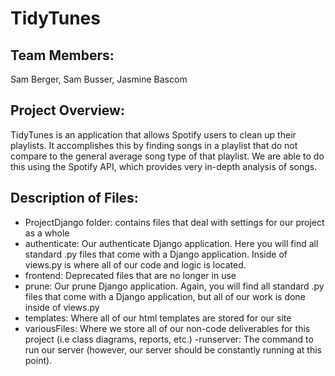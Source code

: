 # TidyTunes
## Team Members: 

Sam Berger, Sam Busser, Jasmine Bascom


## Project Overview:

TidyTunes is an application that allows Spotify users to clean up their playlists. It accomplishes this by finding songs in a playlist that do not compare to the general average song type of that playlist. We are able to do this using the Spotify API, which provides very in-depth analysis of songs. 

## Description of Files:

- ProjectDjango folder: contains files that deal with settings for our project as a whole
- authenticate: Our authenticate Django application. Here you will find all standard .py files that come with a Django application. Inside of views.py is where all of our code and logic is located. 
- frontend: Deprecated files that are no longer in use
- prune: Our prune Django application. Again, you will find all standard .py files that come with a Django application, but all of our work is done inside of views.py
- templates: Where all of our html templates are stored for our site 
- variousFiles: Where we store all of our non-code deliverables for this project (i.e class diagrams, reports, etc.) 
-runserver: The command to run our server (however, our server should be constantly running at this point). 

